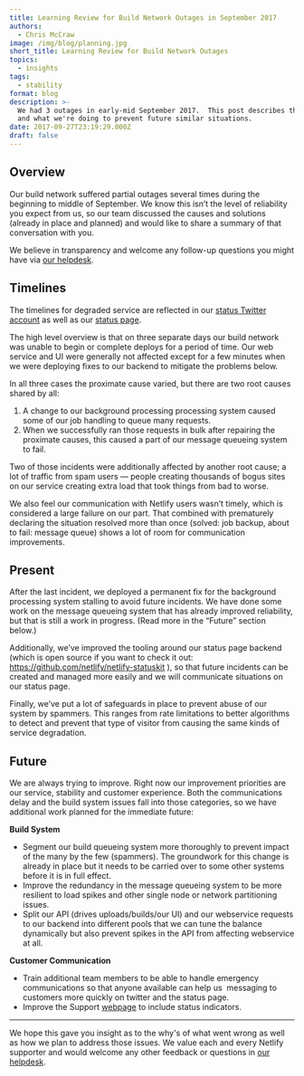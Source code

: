 ```yaml
---
title: Learning Review for Build Network Outages in September 2017
authors:
  - Chris McCraw
image: /img/blog/planning.jpg
short_title: Learning Review for Build Network Outages
topics:
  - insights
tags:
  - stability
format: blog
description: >-
  We had 3 outages in early-mid September 2017.  This post describes the causes
  and what we're doing to prevent future similar situations.
date: 2017-09-27T23:19:29.000Z
draft: false
---
```

## Overview

Our build network  suffered partial outages several times during the beginning to middle of September.  We know this isn’t the level of reliability you expect from us, so our team discussed  the causes and solutions (already in place and planned) and would like to share a summary of that conversation with you.

We believe in transparency and welcome any follow-up questions you might have via [our helpdesk](mailto:support@netlify.com).

## Timelines

The timelines for degraded service are reflected in our [status Twitter account](https://twitter.com/netlifystatus) as well as our [status page](https://netlifystatus.com).

The high level overview is that on three separate days our build network was unable to begin or complete deploys for a period of time.  Our web service and UI were generally not affected except for a few minutes when we were deploying fixes to our backend to mitigate the problems below.

In all three cases the proximate cause varied, but there are two root causes shared by all:

1. A change to our background processing processing system caused some of our job handling to queue many requests.
2. When we successfully ran those requests in bulk after repairing the proximate causes, this caused a part of our message queueing system to fail.

Two of those incidents were additionally affected by another root cause; a lot of traffic from spam users — people creating thousands of bogus sites on our service creating extra load that took things from bad to worse.

We also feel our communication with Netlify users wasn’t timely, which is considered a large failure on our part. That combined with prematurely declaring the situation resolved more than once (solved: job backup, about to fail: message queue) shows a lot of room for communication improvements.

## Present

After the last incident, we deployed a permanent fix for the background processing system stalling to avoid future incidents.  We have done some work on the message queueing system that has already improved reliability, but that is still a work in progress. (Read more in the “Future” section below.)

Additionally, we’ve improved the tooling around our status page backend (which is open source if you want to check it out:  https://github.com/netlify/netlify-statuskit ), so that future incidents can be created and managed more easily and we will communicate situations on our status page.

Finally, we’ve put a lot of safeguards in place to prevent abuse of our system by spammers. This ranges from rate limitations to better algorithms to detect and prevent that type of visitor from causing the same kinds of service degradation.

## Future

We are always trying to improve. Right now our improvement priorities are our service, stability and customer experience. Both the communications delay and the build system issues fall into those categories, so we have additional work planned for the immediate future:

**Build System**

* Segment our build queueing system more thoroughly to prevent impact of the many by the few (spammers).  The groundwork for this change is already in place but it needs to be carried over to some other systems before it is in full effect.
* Improve the redundancy in the message queueing system to be more resilient to load spikes and other single node or network partitioning issues.
* Split our API (drives uploads/builds/our UI) and our webservice requests to our backend into different pools that we can tune the balance dynamically but also prevent spikes in the API from affecting webservice at all.

**Customer Communication**

* Train additional team members to be able to handle emergency communications so that anyone available can help us  messaging to customers more quickly on twitter and  the status page.
* Improve the Support [webpage](https://www.netlify.com/support) to include status indicators.

---

We hope this gave you insight as to the why's of what went wrong as well as how we plan to address those issues.  We value each and every Netlify supporter and would welcome any other feedback or questions in [our helpdesk](mailto:support@netlify.com).
